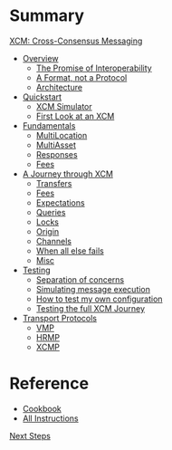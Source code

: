 # Summary

[XCM: Cross-Consensus Messaging](xcm.md)

- [Overview]()
  - [The Promise of Interoperability]()
  - [A Format, not a Protocol]()
  - [Architecture]()
- [Quickstart]()
  - [XCM Simulator]()
  - [First Look at an XCM]()
- [Fundamentals](fundamentals/README.md)
  - [MultiLocation](fundamentals/multilocation.md)
  - [MultiAsset](fundamentals/multiasset.md)
  - [Responses]()
  - [Fees]()
- [A Journey through XCM]()
  - [Transfers]()
  - [Fees]()
  - [Expectations]()
  - [Queries]()
  - [Locks]()
  - [Origin]()
  - [Channels]()
  - [When all else fails]()
  - [Misc]()
- [Testing]()
  - [Separation of concerns]()
  - [Simulating message execution]()
  - [How to test my own configuration]()
  - [Testing the full XCM Journey]()
- [Transport Protocols]()
  - [VMP]()
  - [HRMP]()
  - [XCMP]()

# Reference

- [Cookbook]()
- [All Instructions]()

[Next Steps]()
